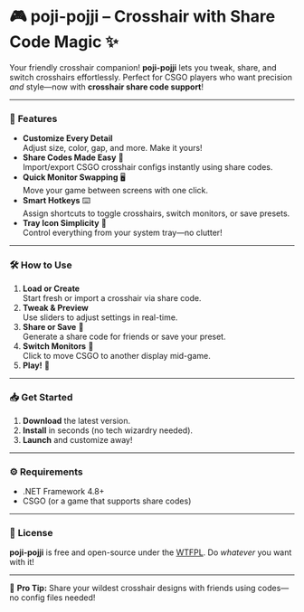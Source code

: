# 🎮 poji-pojji – Crosshair with Share Code Magic ✨  

Your friendly crosshair companion! **poji-pojji** lets you tweak, share, and switch crosshairs effortlessly. Perfect for CSGO players who want precision *and* style—now with **crosshair share code support**!  

---

### 🎯 **Features**  

- **Customize Every Detail**  
  Adjust size, color, gap, and more. Make it yours!  
- **Share Codes Made Easy** 🔑  
  Import/export CSGO crosshair configs instantly using share codes.  
- **Quick Monitor Swapping** 🖥️  
  Move your game between screens with one click.  
- **Smart Hotkeys** ⌨️  
  Assign shortcuts to toggle crosshairs, switch monitors, or save presets.  
- **Tray Icon Simplicity** 📌  
  Control everything from your system tray—no clutter!  

---

### 🛠️ **How to Use**  

1. **Load or Create**  
   Start fresh or import a crosshair via share code.  
2. **Tweak & Preview**  
   Use sliders to adjust settings in real-time.  
3. **Share or Save** 💾  
   Generate a share code for friends or save your preset.  
4. **Switch Monitors** 🔄  
   Click to move CSGO to another display mid-game.  
5. **Play!** 🎯  

---

### 📥 **Get Started**  

1. **Download** the latest version.  
2. **Install** in seconds (no tech wizardry needed).  
3. **Launch** and customize away!  

---

### ⚙️ **Requirements**  
- .NET Framework 4.8+  
- CSGO (or a game that supports share codes)  

---

### 📜 **License**  
**poji-pojji** is free and open-source under the [WTFPL](LICENSE.md). Do *whatever* you want with it!  

--- 

🌟 **Pro Tip:** Share your wildest crosshair designs with friends using codes—no config files needed!